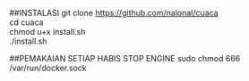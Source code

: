 ##INSTALASI
git clone https://github.com/nalonal/cuaca<br>
cd cuaca<br>
chmod u+x install.sh<br>
./install.sh

##PEMAKAIAN SETIAP HABIS STOP ENGINE
sudo chmod 666 /var/run/docker.sock